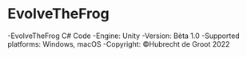 # EvolveTheFrog
-EvolveTheFrog C# Code 
-Engine: Unity 
-Version: Bèta 1.0 
-Supported platforms: Windows, macOS 
-Copyright: ©Hubrecht de Groot 2022 
